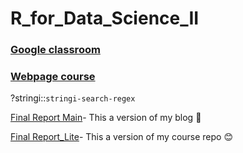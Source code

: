 # R_for_Data_Science_II

### [Google classroom](https://classroom.google.com/u/0/c/MzczNjg1MjM2NTk5)

### [Webpage course](https://curso-r.github.io/202111-r4ds-2/)


?stringi::`stringi-search-regex` 

[Final Report Main](https://tainaweb-en.netlify.app/tutorials/)- This a version of my blog :purple_heart:

[Final Report_Lite](https://tai-rocha.github.io/R_for_Data_Science_II.github.io/)- This a version of my course repo :blush:

